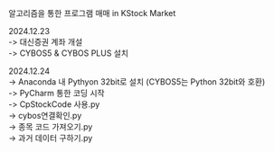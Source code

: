 알고리즘을 통한 프로그램 매매 in KStock Market

2024.12.23 <br/>
  -> 대신증권 계좌 개설 <br/>
  -> CYBOS5 & CYBOS PLUS 설치

2024.12.24 <br/>
  -> Anaconda 내 Pythyon 32bit로 설치 (CYBOS5는 Python 32bit와 호환) <br/>
  -> PyCharm 통한 코딩 시작 <br/>
    -> CpStockCode 사용.py <br/>
    -> cybos연결확인.py <br/>
    -> 종목 코드 가져오기.py <br/>
    -> 과거 데이터 구하기.py <br/>
